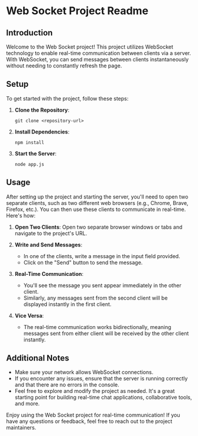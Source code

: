 # Web Socket Project Readme

## Introduction
Welcome to the Web Socket project! This project utilizes WebSocket technology to enable real-time communication between clients via a server. With WebSocket, you can send messages between clients instantaneously without needing to constantly refresh the page.

## Setup
To get started with the project, follow these steps:

1. **Clone the Repository**: 
    ```
    git clone <repository-url>
    ```

2. **Install Dependencies**: 
    ```
    npm install
    ```

3. **Start the Server**: 
    ```
    node app.js
    ```

## Usage
After setting up the project and starting the server, you'll need to open two separate clients, such as two different web browsers (e.g., Chrome, Brave, Firefox, etc.). You can then use these clients to communicate in real-time. Here's how:

1. **Open Two Clients**: Open two separate browser windows or tabs and navigate to the project's URL.

2. **Write and Send Messages**:
   - In one of the clients, write a message in the input field provided.
   - Click on the "Send" button to send the message.

3. **Real-Time Communication**:
   - You'll see the message you sent appear immediately in the other client.
   - Similarly, any messages sent from the second client will be displayed instantly in the first client.

4. **Vice Versa**:
   - The real-time communication works bidirectionally, meaning messages sent from either client will be received by the other client instantly.

## Additional Notes
- Make sure your network allows WebSocket connections.
- If you encounter any issues, ensure that the server is running correctly and that there are no errors in the console.
- Feel free to explore and modify the project as needed. It's a great starting point for building real-time chat applications, collaborative tools, and more.

Enjoy using the Web Socket project for real-time communication! If you have any questions or feedback, feel free to reach out to the project maintainers.
